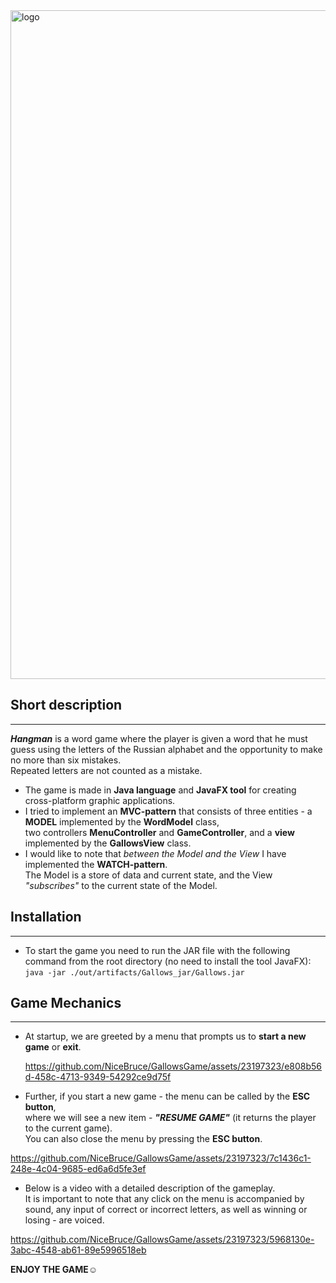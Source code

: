 <img width="1070" alt="logo" src="https://github.com/NiceBruce/GallowsGame/assets/23197323/a2c2ce6a-413c-4e0e-b4c8-7af483880645">

## Short description

---

_**Hangman**_ is a word game where the player is given a word that he must guess using the letters of the Russian alphabet and the opportunity to make no more than six mistakes.\
Repeated letters are not counted as a mistake.
- The game is made in **Java language** and **JavaFX tool** for creating cross-platform graphic applications.
- I tried to implement an **MVC-pattern** that consists of three entities - a **MODEL** implemented by the **WordModel** class,\
two controllers **MenuController** and **GameController**, and a **view** implemented by the **GallowsView** class.
- I would like to note that _between the Model and the View_ I have implemented the **WATCH-pattern**.\
The Model is a store of data and current state, and the View _"subscribes"_ to the current state of the Model.




## Installation

--- 
- To start the game you need to run the JAR file with the following command from the root directory (no need to install the tool JavaFX):\
`java -jar ./out/artifacts/Gallows_jar/Gallows.jar`


## Game Mechanics

--- 

- At startup, we are greeted by a menu that prompts us to **start a new game** or **exit**.

  https://github.com/NiceBruce/GallowsGame/assets/23197323/e808b56d-458c-4713-9349-54292ce9d75f

- Further, if you start a new game - the menu can be called by the **ESC button**,\
where we will see a new item - _**"RESUME GAME"**_ (it returns the player to the current game).\
You can also close the menu by pressing the **ESC button**.

https://github.com/NiceBruce/GallowsGame/assets/23197323/7c1436c1-248e-4c04-9685-ed6a6d5fe3ef


- Below is a video with a detailed description of the gameplay.\
It is important to note that any click on the menu is accompanied by sound, any input of correct or incorrect letters, as well as winning or losing - are voiced.

https://github.com/NiceBruce/GallowsGame/assets/23197323/5968130e-3abc-4548-ab61-89e5996518eb

**ENJOY THE GAME**☺️
